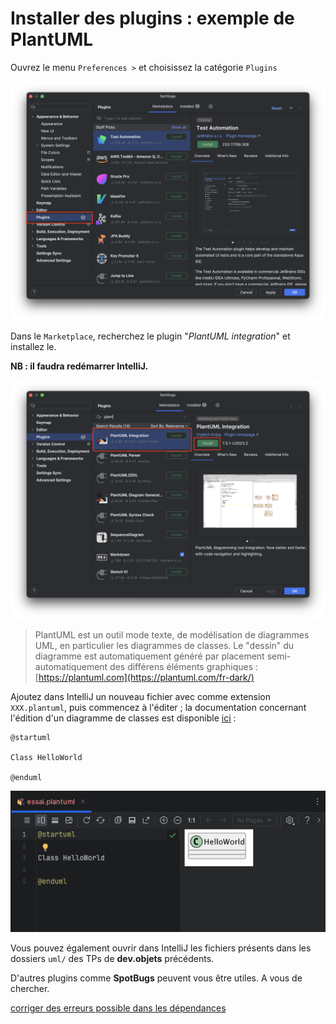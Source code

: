 # Installer des plugins : exemple de PlantUML

Ouvrez le menu `Preferences >` et choisissez la catégorie `Plugins`

![](img/plantuml_market.png)

Dans le `Marketplace`, recherchez le plugin "*PlantUML integration*" et installez le. 

**NB : il faudra redémarrer IntelliJ.**

![](img/plantuml_plantuml.png)



> PlantUML est un outil mode texte, de modélisation de diagrammes UML, en particulier les diagrammes de classes. Le "dessin" du diagramme est automatiquement généré par placement semi-automatiquement des différens éléments graphiques : [https://plantuml.com](https://plantuml.com/fr-dark/)

Ajoutez dans IntelliJ un nouveau fichier avec comme extension `XXX.plantuml`, puis commencez à l'éditer ; la documentation concernant l'édition d'un diagramme de classes est disponible [ici](https://plantuml.com/fr-dark/class-diagram) :

	@startuml
	
	Class HelloWorld
	
	@enduml
	
![](img/plantuml_edit.png)

Vous pouvez également  ouvrir dans IntelliJ les fichiers présents dans les dossiers `uml/` des TPs de **dev.objets** précédents.


D'autres plugins comme **SpotBugs** peuvent vous être utiles. A vous de chercher.


[corriger des erreurs possible dans les dépendances ](tuto/dependancies.md)
